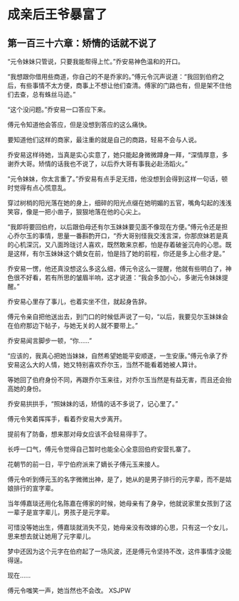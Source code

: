 # 成亲后王爷暴富了 
 ## 第一百三十六章：矫情的话就不说了
  “元令妹妹只管说，只要我能帮得上忙。”乔安易神色温和的开口。  
  
 “我想跟你借用些商道，你自己的不是乔家的。”傅元令沉声说道：“我回到伯府之后，有些事情不太方便，商事上不想让他们查清。傅家的门路也有，但是架不住他们去查，总有蛛丝马迹。”  
  
 “这个没问题。”乔安易一口答应下来。  
  
 傅元令知道他会答应，但是没想到答应的这么痛快。  
  
 要知道他们这样的商家，最注重的就是自己的商路，轻易不会与人说。  
  
 乔安易这样待她，当真是实心实意了，她只能起身微微蹲身一拜，“深情厚意，多谢乔大哥。矫情的话我也不说了，以后乔大哥有事我必赴汤蹈火。”  
  
 “元令妹妹，你太言重了。”乔安易有点手足无措，他没想到会得到这样一句话，顿时觉得有点心慌意乱。  
  
 穿过树梢的阳光落在她的身上，细碎的阳光点缀在她明媚的五官，嘴角勾起的浅浅笑容，像是一把小凿子，狠狠地落在他的心尖上。  
  
 “我即将要回伯府，以后跟伯母还有尔玉妹妹要见面不像现在方便。”傅元令还是担心乔尔玉的事情，思量一番斟酌开口，“乔大哥别怪我交浅言深，你那庶妹若是真的心机深沉，又八面玲珑讨人喜欢，既然敢来京都，怕是存着破釜沉舟的心思。既是这样，有尔玉妹妹这个嫡女在前，怕是挡了她的前程，你还是多上心些才是。”  
  
 乔安易一愣，他还真没想这么多这么细，傅元令这么一提醒，他就有些明白了，神色很不好看，若有所思的皱眉半响，这才说道：“我会多加小心，多谢元令妹妹提醒。”  
  
 乔安易心里存了事儿，也着实坐不住，就起身告辞。  
  
 傅元令亲自把他送出去，到门口的时候低声说了一句，“以后，我要见尔玉妹妹会在伯府那边下帖子，与她无关的人就不要带上。”  
  
 乔安易闻言脚步一顿，“你……”  
  
 “应该的，我真心把她当妹妹，自然希望她能平安顺遂，一生安康。”傅元令承了乔安易这么大的人情，她又特别喜欢乔尔玉，当然不能看着她被人算计。  
  
 等她回了伯府身份不同，再跟乔尔玉来往，对乔尔玉当然是有益无害，而且还会抬高她的身份。  
  
 乔安易拱拱手，“照妹妹的话，矫情的话不多说了，记心里了。”  
  
 傅元令笑着挥挥手，看着乔安易大步离开。  
  
 提前有了防备，想来那对母女应该不会轻易得手了。  
  
 长呼一口气，傅元令觉得自己暂时也能全心全意回伯府安营扎寨了。  
  
 花朝节的前一日，平宁伯府派来了嫡长子傅元玉来接人。  
  
 傅元令听到傅元玉的名字微微出神，是了，她从的是男子排行的元字辈，而不是姑娘排行的宣字辈。  
  
 当年傅嘉琰还用化名陈嘉在傅家的时候，她母亲有了身孕，他就说家里女孩到了这一辈子是宣字辈儿，男孩子是元字辈。  
  
 可惜没等她出生，傅嘉琰就消失不见，她母亲没有改嫁的心思，只有这一个女儿，思来想去就让她用了元字辈儿。  
  
 梦中还因为这个元字在伯府起了一场风波，还是傅元令坚持不改，这件事情才没能得逞。  
  
 现在……  
  
 傅元令嗤笑一声，她当然也不会改。 
XSJPW